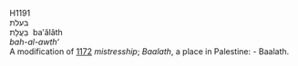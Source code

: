 H1191  
בּעלת  
בַּעֲלָת ‎ ba‛ălâth  
*bah-al-awth‘*  
A modification of [1172](h1172) *mistresship*; *Baalath*, a place in
Palestine: - Baalath.  
